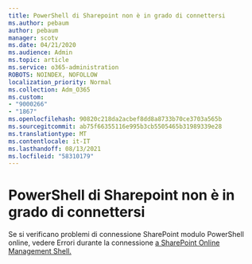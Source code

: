```yaml
---
title: PowerShell di Sharepoint non è in grado di connettersi
ms.author: pebaum
author: pebaum
manager: scotv
ms.date: 04/21/2020
ms.audience: Admin
ms.topic: article
ms.service: o365-administration
ROBOTS: NOINDEX, NOFOLLOW
localization_priority: Normal
ms.collection: Adm_O365
ms.custom:
- "9000266"
- "1867"
ms.openlocfilehash: 90820c218da2acbef8dd8a8733b70ce3703a565b
ms.sourcegitcommit: ab75f66355116e995b3cb5505465b31989339e28
ms.translationtype: MT
ms.contentlocale: it-IT
ms.lasthandoff: 08/13/2021
ms.locfileid: "58310179"
---
```

# <a name="sharepoint-powershell-unable-to-connect"></a>PowerShell di Sharepoint non è in grado di connettersi

Se si verificano problemi di connessione SharePoint modulo PowerShell online, vedere Errori durante la connessione [a SharePoint Online Management Shell.](https://docs.microsoft.com/sharepoint/troubleshoot/administration/errors-connecting-to-management-shell)